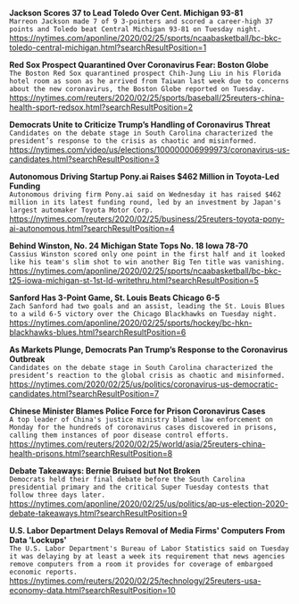 **Jackson Scores 37 to Lead Toledo Over Cent. Michigan 93-81**\
`Marreon Jackson made 7 of 9 3-pointers and scored a career-high 37 points and Toledo beat Central Michigan 93-81 on Tuesday night.`\
https://nytimes.com/aponline/2020/02/25/sports/ncaabasketball/bc-bkc-toledo-central-michigan.html?searchResultPosition=1

**Red Sox Prospect Quarantined Over Coronavirus Fear: Boston Globe**\
`The Boston Red Sox quarantined prospect Chih-Jung Liu in his Florida hotel room as soon as he arrived from Taiwan last week due to concerns about the new coronavirus, the Boston Globe reported on Tuesday. `\
https://nytimes.com/reuters/2020/02/25/sports/baseball/25reuters-china-health-sport-redsox.html?searchResultPosition=2

**Democrats Unite to Criticize Trump’s Handling of Coronavirus Threat**\
`Candidates on the debate stage in South Carolina characterized the president’s response to the crisis as chaotic and misinformed.`\
https://nytimes.com/video/us/elections/100000006999973/coronavirus-us-candidates.html?searchResultPosition=3

**Autonomous Driving Startup Pony.ai Raises $462 Million in Toyota-Led Funding**\
`Autonomous driving firm Pony.ai said on Wednesday it has raised $462 million in its latest funding round, led by an investment by Japan's largest automaker Toyota Motor Corp. `\
https://nytimes.com/reuters/2020/02/25/business/25reuters-toyota-pony-ai-autonomous.html?searchResultPosition=4

**Behind Winston, No. 24 Michigan State Tops No. 18 Iowa 78-70**\
`Cassius Winston scored only one point in the first half and it looked like his team's slim shot to win another Big Ten title was vanishing.`\
https://nytimes.com/aponline/2020/02/25/sports/ncaabasketball/bc-bkc-t25-iowa-michigan-st-1st-ld-writethru.html?searchResultPosition=5

**Sanford Has 3-Point Game, St. Louis Beats Chicago 6-5**\
`Zach Sanford had two goals and an assist, leading the St. Louis Blues to a wild 6-5 victory over the Chicago Blackhawks on Tuesday night.`\
https://nytimes.com/aponline/2020/02/25/sports/hockey/bc-hkn-blackhawks-blues.html?searchResultPosition=6

**As Markets Plunge, Democrats Pan Trump’s Response to the Coronavirus Outbreak**\
`Candidates on the debate stage in South Carolina characterized the president’s reaction to the global crisis as chaotic and misinformed.`\
https://nytimes.com/2020/02/25/us/politics/coronavirus-us-democratic-candidates.html?searchResultPosition=7

**Chinese Minister Blames Police Force for Prison Coronavirus Cases**\
`A top leader of China's justice ministry blamed law enforcement on Monday for the hundreds of coronavirus cases discovered in prisons, calling them instances of poor disease control efforts.`\
https://nytimes.com/reuters/2020/02/25/world/asia/25reuters-china-health-prisons.html?searchResultPosition=8

**Debate Takeaways: Bernie Bruised but Not Broken**\
`Democrats held their final debate before the South Carolina presidential primary and the critical Super Tuesday contests that follow three days later. `\
https://nytimes.com/aponline/2020/02/25/us/politics/ap-us-election-2020-debate-takeaways.html?searchResultPosition=9

**U.S. Labor Department Delays Removal of Media Firms' Computers From Data 'Lockups'**\
`The U.S. Labor Department's Bureau of Labor Statistics said on Tuesday it was delaying by at least a week its requirement that news agencies remove computers from a room it provides for coverage of embargoed economic reports.`\
https://nytimes.com/reuters/2020/02/25/technology/25reuters-usa-economy-data.html?searchResultPosition=10

